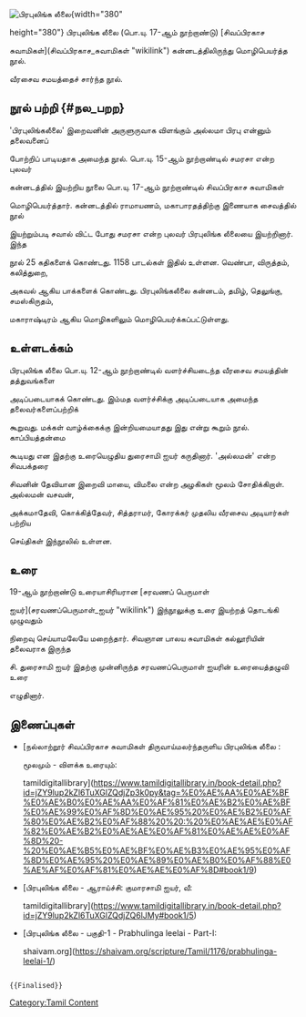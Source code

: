 ![பிரபுலிங்க லீலை](பிரபுலிங்க_லீலை.png "பிரபுலிங்க லீலை"){width="380"
height="380"} பிரபுலிங்க லீலை (பொ.யு. 17-ஆம் நூற்றாண்டு) [சிவப்பிரகாச
சுவாமிகள்](சிவப்பிரகாச_சுவாமிகள் "wikilink") கன்னடத்திலிருந்து மொழிபெயர்த்த நூல்.
வீரசைவ சமயத்தைச் சார்ந்த நூல்.

## நூல் பற்றி {#நல_பறற}

\'பிரபுலிங்கலீலை\' இறைவனின் அருளுருவாக விளங்கும் அல்லமா பிரபு என்னும் தலைவனைப்
போற்றிப் பாடியதாக அமைந்த நூல். பொ.யு. 15-ஆம் நூற்றாண்டில் சமரசா என்ற புலவர்
கன்னடத்தில் இயற்றிய நூலை பொ.யு. 17-ஆம் நூற்றாண்டில் சிவப்பிரகாச சுவாமிகள்
மொழிபெயர்த்தார். கன்னடத்தில் ராமாயணம், மகாபாரதத்திற்கு இணையாக சைவத்தில் நூல்
இயற்றும்படி சவால் விட்ட போது சமரசா என்ற புலவர் பிரபுலிங்க லீலையை இயற்றினார். இந்த
நூல் 25 கதிகளைக் கொண்டது. 1158 பாடல்கள் இதில் உள்ளன. வெண்பா, விருத்தம், கலித்துறை,
அகவல் ஆகிய பாக்களைக் கொண்டது. பிரபுலிங்கலீலை கன்னடம், தமிழ், தெலுங்கு, சமஸ்கிருதம்,
மகாராஷ்டிரம் ஆகிய மொழிகளிலும் மொழிபெயர்க்கப்பட்டுள்ளது.

## உள்ளடக்கம்

பிரபுலிங்க லீலை பொ.யு. 12-ஆம் நூற்றாண்டில் வளர்ச்சியடைந்த வீரசைவ சமயத்தின் தத்துவங்களை
அடிப்படையாகக் கொண்டது. இம்மத வளர்ச்சிக்கு அடிப்படையாக அமைந்த தலைவர்களைப்பற்றிக்
கூறுவது. மக்கள் வாழ்க்கைக்கு இன்றியமையாதது இது என்று கூறும் நூல். காப்பியத்தன்மை
கூடியது என இதற்கு உரையெழுதிய துரைசாமி ஐயர் கருதினார். 'அல்லமன்' என்ற சிவபக்தரை
சிவனின் தேவியான இறைவி மாயை, விமலை என்ற அழகிகள் மூலம் சோதிக்கிறாள். அல்லமன் வசவன்,
அக்கமாதேவி, கொக்கித்தேவர், சித்தராமர், கோரக்கர் முதலிய வீரசைவ அடியார்கள் பற்றிய
செய்திகள் இந்நூலில் உள்ளன.

## உரை

19-ஆம் நூற்றாண்டு உரையாசிரியரான [சரவணப் பெருமாள்
ஐயர்](சரவணப்பெருமாள்_ஐயர் "wikilink") இந்நூலுக்கு உரை இயற்றத் தொடங்கி முழுவதும்
நிறைவு செய்யாமலேயே மறைந்தார். சிவஞான பாலய சுவாமிகள் கல்லூரியின் தலைவராக இருந்த
சி. துரைசாமி ஐயர் இதற்கு முன்னிருந்த சரவணப்பெருமாள் ஐயரின் உரையைத்தழுவி உரை
எழுதினார்.

## இணைப்புகள்

-   [நல்லாற்றூர் சிவப்பிரகாச சுவாமிகள் திருவாய்மலர்ந்தருளிய பிரபுலிங்க லீலை :
    மூலமும் - விளக்க உரையும்:
    tamildigitallibrary](https://www.tamildigitallibrary.in/book-detail.php?id=jZY9lup2kZl6TuXGlZQdjZp3k0py&tag=%E0%AE%AA%E0%AE%BF%E0%AE%B0%E0%AE%AA%E0%AF%81%E0%AE%B2%E0%AE%BF%E0%AE%99%E0%AF%8D%E0%AE%95%20%E0%AE%B2%E0%AF%80%E0%AE%B2%E0%AF%88%20%20:%20%E0%AE%AE%E0%AF%82%E0%AE%B2%E0%AE%AE%E0%AF%81%E0%AE%AE%E0%AF%8D%20-%20%E0%AE%B5%E0%AE%BF%E0%AE%B3%E0%AE%95%E0%AF%8D%E0%AE%95%20%E0%AE%89%E0%AE%B0%E0%AF%88%E0%AE%AF%E0%AF%81%E0%AE%AE%E0%AF%8D#book1/9)
-   [பிரபுலிங்க லீலை - ஆராய்ச்சி: குமாரசாமி ஐயர், வீ:
    tamildigitallibrary](https://www.tamildigitallibrary.in/book-detail.php?id=jZY9lup2kZl6TuXGlZQdjZQ6lJMy#book1/5)
-   [பிரபுலிங்க லீலை - பகுதி-1 - Prabhulinga leelai - Part-I:
    shaivam.org](https://shaivam.org/scripture/Tamil/1176/prabhulinga-leelai-1/)

```{=mediawiki}
{{Finalised}}
```
[Category:Tamil Content](Category:Tamil_Content "wikilink")
